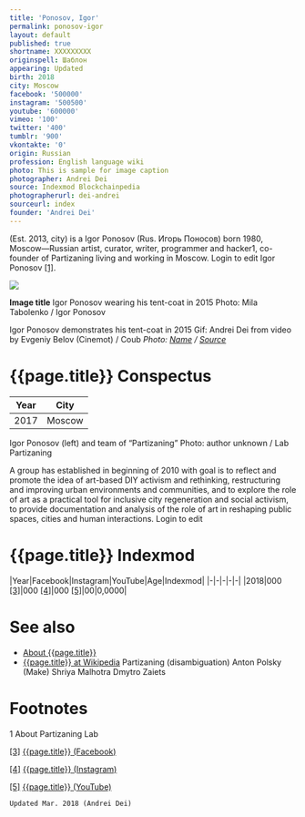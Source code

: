 ```yaml
---
title: 'Ponosov, Igor'
permalink: ponosov-igor
layout: default
published: true
shortname: XXXXXXXXX
originspell: Шаблон
appearing: Updated
birth: 2018
city: Moscow
facebook: '500000'
instagram: '500500'
youtube: '600000'
vimeo: '100'
twitter: '400'
tumblr: '900'
vkontakte: '0'
origin: Russian
profession: English language wiki
photo: This is sample for image caption
photographer: Andrei Dei
source: Indexmod Blockchainpedia
photographerurl: dei-andrei
sourceurl: index
founder: 'Andrei Dei'
---
```


(Est. 2013, city) is a Igor Ponosov (Rus. Игорь Поносов) born 1980, Moscow—Russian artist, curator, writer, programmer and hacker1, co-founder of Partizaning living and working in Moscow. Login to edit Igor Ponosov <span id="a1">[\[1\]](#f1)</span>.

![](/encyclopedia/images/image-name.jpg)

**Image title**
Igor Ponosov wearing his tent-coat in 2015
Photo: Mila Tabolenko / Igor Ponosov

Igor Ponosov demonstrates his tent-coat in 2015
Gif: Andrei Dei from video by Evgeniy Belov (Cinemot) / Coub
*Photo: [Name](index) / [Source](index)*

# {{page.title}} Conspectus

|Year|City|
|-|-|
|2017|Moscow|

Igor Ponosov (left) and team of “Partizaning”
Photo: author unknown / Lab Partizaning


A group has established in beginning of 2010 with goal is to reflect and promote the idea of art-based DIY activism and rethinking, restructuring and improving urban environments and communities, and to explore the role of art as a practical tool for inclusive city regeneration and social activism, to provide documentation and analysis of the role of art in reshaping public spaces, cities and human interactions. Login to edit

# {{page.title}} Indexmod

|Year|Facebook|Instagram|YouTube|Age|Indexmod|
|-|-|-|-|-|
|2018|000 <span id="a3">[\[3\]](#f3)</span>|000 <span id="a4">[\[4\]](#f4)</span>|000 <span id="a5">[\[5\]](#f5)</span>|00|0,0000|


# See also

+ [About {{page.title}}](index)
+ [{{page.title}} at Wikipedia](index)
Partizaning (disambiguation)
Anton Polsky (Make)
Shriya Malhotra
Dmytro Zaiets

# Footnotes

1 About Partizaning Lab

[[3]](#a3) <span id="f3"></span> [{{page.title}} (Facebook)](index)

[[4]](#a4) <span id="f4"></span> [{{page.title}} (Instagram)](index)

[[5]](#a5) <span id="f5"></span> [{{page.title}} (YouTube)](index)

`Updated Mar. 2018 (Andrei Dei)`
